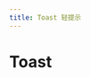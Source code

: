 ```yaml
---
title: Toast 轻提示
---
```


# Toast

<ClientOnly>
  <toast-demo-1></toast-demo-1>
  <toast-demo-2></toast-demo-2>
  <toast-demo-3></toast-demo-3>
</ClientOnly>